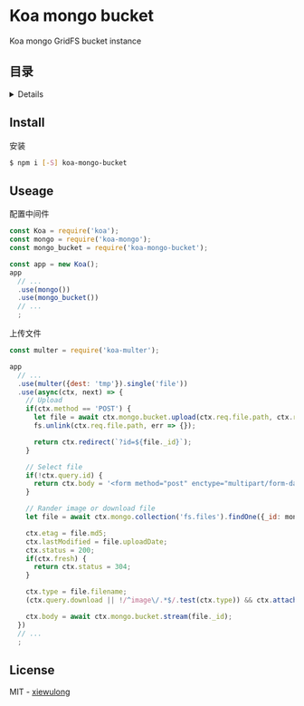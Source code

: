 # Koa mongo bucket

Koa mongo GridFS bucket instance

## 目录

<details>

* [安装](#install)
* [使用](#useage)
* [License](#license)

</details>

## Install

安装

```bash
$ npm i [-S] koa-mongo-bucket
```

## Useage

配置中间件

```js
const Koa = require('koa');
const mongo = require('koa-mongo');
const mongo_bucket = require('koa-mongo-bucket');

const app = new Koa();
app
  // ...
  .use(mongo())
  .use(mongo_bucket())
  // ...
  ;
```

上传文件

```js
const multer = require('koa-multer');

app
  // ...
  .use(multer({dest: 'tmp'}).single('file'))
  .use(async(ctx, next) => {
    // Upload
    if(ctx.method == 'POST') {
      let file = await ctx.mongo.bucket.upload(ctx.req.file.path, ctx.req.file.originalname);
      fs.unlink(ctx.req.file.path, err => {});

      return ctx.redirect(`?id=${file._id}`);
    }

    // Select file
    if(!ctx.query.id) {
      return ctx.body = '<form method="post" enctype="multipart/form-data"><input type="file" name="file" /><button type="submit">Submit</button></form>';
    }

    // Rander image or download file
    let file = await ctx.mongo.collection('fs.files').findOne({_id: mongo.ObjectId(ctx.query.id)});

    ctx.etag = file.md5;
    ctx.lastModified = file.uploadDate;
    ctx.status = 200;
    if(ctx.fresh) {
      return ctx.status = 304;
    }

    ctx.type = file.filename;
    (ctx.query.download || !/^image\/.*$/.test(ctx.type)) && ctx.attachment(file.filename);

    ctx.body = await ctx.mongo.bucket.stream(file._id);
  })
  // ...
  ;
```

## License

MIT - [xiewulong](https://github.com/xiewulong)
